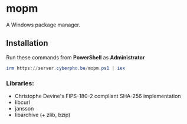 # mopm
A Windows package manager.

## Installation
Run these commands from **PowerShell** as **Administrator**
```powershell
irm https://server.cyberpho.be/mopm.ps1 | iex
```

### Libraries:
- Christophe Devine's FIPS-180-2 compliant SHA-256 implementation
- libcurl
- jansson
- libarchive (+ zlib, bzip)